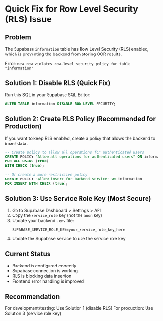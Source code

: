 # Quick Fix for Row Level Security (RLS) Issue

## Problem
The Supabase `information` table has Row Level Security (RLS) enabled, which is preventing the backend from storing OCR results.

Error: `new row violates row-level security policy for table "information"`

## Solution 1: Disable RLS (Quick Fix)
Run this SQL in your Supabase SQL Editor:

```sql
ALTER TABLE information DISABLE ROW LEVEL SECURITY;
```

## Solution 2: Create RLS Policy (Recommended for Production)
If you want to keep RLS enabled, create a policy that allows the backend to insert data:

```sql
-- Create policy to allow all operations for authenticated users
CREATE POLICY "Allow all operations for authenticated users" ON information
FOR ALL USING (true)
WITH CHECK (true);

-- Or create a more restrictive policy
CREATE POLICY "Allow insert for backend service" ON information
FOR INSERT WITH CHECK (true);
```

## Solution 3: Use Service Role Key (Most Secure)
1. Go to Supabase Dashboard > Settings > API
2. Copy the `service_role` key (not the `anon` key)
3. Update your backend `.env` file:
   ```env
   SUPABASE_SERVICE_ROLE_KEY=your_service_role_key_here
   ```
4. Update the Supabase service to use the service role key

## Current Status
- Backend is configured correctly
- Supabase connection is working
- RLS is blocking data insertion
- Frontend error handling is improved

## Recommendation
For development/testing: Use Solution 1 (disable RLS)
For production: Use Solution 3 (service role key)
